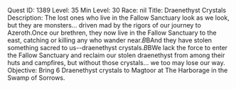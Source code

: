 Quest ID: 1389
Level: 35
Min Level: 30
Race: nil
Title: Draenethyst Crystals
Description: The lost ones who live in the Fallow Sanctuary look as we look, but they are monsters... driven mad by the rigors of our journey to Azeroth.Once our brethren, they now live in the Fallow Sanctuary to the east, catching or killing any who wander near.$B$BAnd they have stolen something sacred to us--draenethyst crystals.$B$BWe lack the force to enter the Fallow Sanctuary and reclaim our stolen draenethyst from among their huts and campfires, but without those crystals... we too may lose our way.
Objective: Bring 6 Draenethyst crystals to Magtoor at The Harborage in the Swamp of Sorrows.
